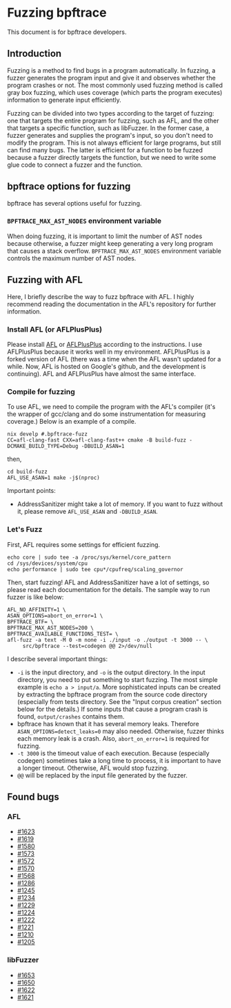# Fuzzing bpftrace

This document is for bpftrace developers.

## Introduction

Fuzzing is a method to find bugs in a program automatically. In fuzzing, a fuzzer generates the program
input and give it and observes whether the program crashes or not. The most commonly used fuzzing method
is called gray box fuzzing, which uses coverage (which parts the program executes) information to
generate input efficiently.

Fuzzing can be divided into two types according to the target of fuzzing: one that targets the entire
program for fuzzing, such as AFL, and the other that targets a specific function, such as libFuzzer. In
the former case, a fuzzer generates and supplies the program's input, so you don't need to modify the
program. This is not always efficient for large programs, but still can find many bugs. The latter is
efficient for a function to be fuzzed because a fuzzer directly targets the function, but we need to
write some glue code to connect a fuzzer and the function.

## bpftrace options for fuzzing

bpftrace has several options useful for fuzzing.

### `BPFTRACE_MAX_AST_NODES` environment variable

When doing fuzzing, it is important to limit the number of AST nodes because otherwise, a fuzzer might
keep generating a very long program that causes a stack overflow.  `BPFTRACE_MAX_AST_NODES` environment
variable controls the maximum number of AST nodes.

## Fuzzing with AFL

Here, I briefly describe the way to fuzz bpftrace with AFL. I highly recommend reading the documentation
in the AFL's repository for further information.

### Install AFL (or AFLPlusPlus)

Please install [AFL](https://github.com/google/AFL) or [AFLPlusPlus](https://github.com/AFLplusplus/AFLplusplus)
according to the instructions. I use AFLPlusPlus because it works well in my environment. AFLPlusPlus is
a forked version of AFL (there was a time when the AFL wasn't updated for a while. Now, AFL is hosted on
Google's github, and the development is continuing). AFL and AFLPlusPlus have almost the same interface.

### Compile for fuzzing

To use AFL, we need to compile the program with the AFL's compiler (it's the wrapper of gcc/clang and do
some instrumentation for measuring coverage.) Below is an example of a compile.

```
nix develp #.bpftrace-fuzz
CC=afl-clang-fast CXX=afl-clang-fast++ cmake -B build-fuzz -DCMAKE_BUILD_TYPE=Debug -DBUILD_ASAN=1
```
then,
```
cd build-fuzz
AFL_USE_ASAN=1 make -j$(nproc)
```

Important points:

- AddressSanitizer might take a lot of memory. If you want to fuzz without it, please remove
  `AFL_USE_ASAN` and `-DBUILD_ASAN`.

### Let's Fuzz

First, AFL requires some settings for efficient fuzzing.

```
echo core | sudo tee -a /proc/sys/kernel/core_pattern
cd /sys/devices/system/cpu
echo performance | sudo tee cpu*/cpufreq/scaling_governor
```

Then, start fuzzing! AFL and AddressSanitizer have a lot of settings, so please read each documentation
for the details. The sample way to run fuzzer is like below:

```
AFL_NO_AFFINITY=1 \
ASAN_OPTIONS=abort_on_error=1 \
BPFTRACE_BTF= \
BPFTRACE_MAX_AST_NODES=200 \
BPFTRACE_AVAILABLE_FUNCTIONS_TEST= \
afl-fuzz -a text -M 0 -m none -i ./input -o ./output -t 3000 -- \
     src/bpftrace --test=codegen @@ 2>/dev/null
```

I describe several important things:

- `-i` is the input directory, and `-o` is the output directory. In the input directory, you need to put
  something to start fuzzing. The most simple example is `echo a > input/a`. More sophisticated inputs can
  be created by extracting the bpftrace program from the source code directory (especially from tests
  directory. See the "Input corpus creation" section below for the details.) If some inputs that cause a
  program crash is found, `output/crashes` contains them.
- bpftrace has known that it has several memory leaks. Therefore `ASAN_OPTIONS=detect_leaks=0` may also needed.
  Otherwise, fuzzer thinks each memory leak is a crash. Also, `abort_on_error=1` is required for fuzzing.
- `-t 3000` is the timeout value of each execution. Because (especially codegen) sometimes take a long
  time to process, it is important to have a longer timeout. Otherwise, AFL would stop fuzzing.
- `@@` will be replaced by the input file generated by the fuzzer.

## Found bugs

### AFL
- [#1623](https://github.com/bpftrace/bpftrace/pull/1623)
- [#1619](https://github.com/bpftrace/bpftrace/pull/1619)
- [#1580](https://github.com/bpftrace/bpftrace/pull/1580)
- [#1573](https://github.com/bpftrace/bpftrace/pull/1573)
- [#1572](https://github.com/bpftrace/bpftrace/pull/1572)
- [#1570](https://github.com/bpftrace/bpftrace/pull/1570)
- [#1568](https://github.com/bpftrace/bpftrace/pull/1568)
- [#1286](https://github.com/bpftrace/bpftrace/pull/1286)
- [#1245](https://github.com/bpftrace/bpftrace/pull/1245)
- [#1234](https://github.com/bpftrace/bpftrace/pull/1234)
- [#1229](https://github.com/bpftrace/bpftrace/pull/1229)
- [#1224](https://github.com/bpftrace/bpftrace/pull/1224)
- [#1222](https://github.com/bpftrace/bpftrace/pull/1222)
- [#1221](https://github.com/bpftrace/bpftrace/pull/1221)
- [#1210](https://github.com/bpftrace/bpftrace/pull/1210)
- [#1205](https://github.com/bpftrace/bpftrace/pull/1205)

### libFuzzer
- [#1653](https://github.com/bpftrace/bpftrace/pull/1653)
- [#1650](https://github.com/bpftrace/bpftrace/pull/1650)
- [#1622](https://github.com/bpftrace/bpftrace/pull/1622)
- [#1621](https://github.com/bpftrace/bpftrace/pull/1621)

